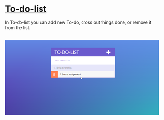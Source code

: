 # [To-do-list](https://michal-w-dev.github.io/To-do-list/) 
<p> In To-do-list you can add new To-do, cross out things done, or remove it from the list. </p>
<br>
<img src="assets/readme.png" width="700px">


